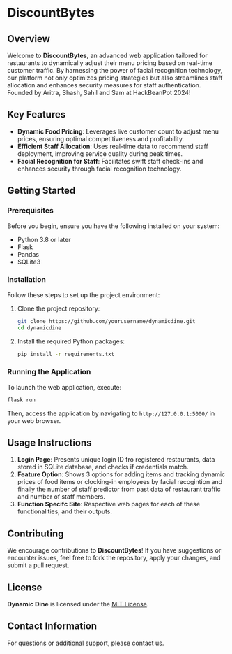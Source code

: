 # DiscountBytes

## Overview

Welcome to **DiscountBytes**, an advanced web application tailored for restaurants to dynamically adjust their menu pricing based on real-time customer traffic. By harnessing the power of facial recognition technology, our platform not only optimizes pricing strategies but also streamlines staff allocation and enhances security measures for staff authentication. Founded by Aritra, Shash, Sahil and Sam at HackBeanPot 2024!

## Key Features

- **Dynamic Food Pricing**: Leverages live customer count to adjust menu prices, ensuring optimal competitiveness and profitability.
- **Efficient Staff Allocation**: Uses real-time data to recommend staff deployment, improving service quality during peak times.
- **Facial Recognition for Staff**: Facilitates swift staff check-ins and enhances security through facial recognition technology.

## Getting Started

### Prerequisites

Before you begin, ensure you have the following installed on your system:
- Python 3.8 or later
- Flask
- Pandas
- SQLite3

### Installation

Follow these steps to set up the project environment:

1. Clone the project repository:

    ```bash
    git clone https://github.com/yourusername/dynamicdine.git
    cd dynamicdine
    ```

2. Install the required Python packages:

    ```bash
    pip install -r requirements.txt
    ```

### Running the Application

To launch the web application, execute:

```bash
flask run
```

Then, access the application by navigating to `http://127.0.0.1:5000/` in your web browser.

## Usage Instructions

1. **Login Page**: Presents unique login ID fro registered restaurants, data stored in SQLite database, and checks if credentials match.
2. **Feature Option**: Shows 3 options for adding items and tracking dynamic prices of food items or clocking-in employees by facial recogintion and finally the number of staff predictor from past data of restaurant traffic and number of staff members.
3. **Function Specifc Site**: Respective web pages for each of these functionalities, and their outputs.  

## Contributing

We encourage contributions to **DiscountBytes**! If you have suggestions or encounter issues, feel free to fork the repository, apply your changes, and submit a pull request.

## License

**Dynamic Dine** is licensed under the [MIT License](LICENSE).

## Contact Information

For questions or additional support, please contact us.

